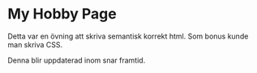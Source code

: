 # My Hobby Page
Detta var en övning att skriva semantisk korrekt html. Som bonus kunde man skriva CSS.

Denna blir uppdaterad inom snar framtid.